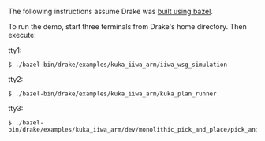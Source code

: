 The following instructions assume Drake was
[built using bazel](http://drake.mit.edu/bazel.html?highlight=bazel).

To run the demo, start three terminals from Drake's home directory. Then
execute:

tty1:

```
$ ./bazel-bin/drake/examples/kuka_iiwa_arm/iiwa_wsg_simulation
```

tty2:
```
$ ./bazel-bin/drake/examples/kuka_iiwa_arm/kuka_plan_runner
```

tty3:
```
$ ./bazel-bin/drake/examples/kuka_iiwa_arm/dev/monolithic_pick_and_place/pick_and_place_state_machine
```
